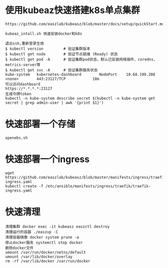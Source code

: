 # 使用kubeaz快速搭建k8s单点集群
    https://github.com/easzlab/kubeasz/blob/master/docs/setup/quickStart.md

    kubeaz_intall.sh 快速安装docker和k8s

    退出ssh,重新登录生效
    $ kubectl version         # 验证集群版本     
    $ kubectl get node        # 验证节点就绪 (Ready) 状态
    $ kubectl get pod -A      # 验证集群pod状态，默认已安装网络插件、coredns、metrics-server等
    $ kubectl get svc -A      # 验证集群服务状态
    kube-system   kubernetes-dashboard        NodePort    10.68.199.208   <none>        443:23127/TCP            18m
    可以访问dashboard
    https://*.*.*.*:23127
    生成令牌token
    kubectl -n kube-system describe secret $(kubectl -n kube-system get secret | grep admin-user | awk '{print $1}')

# 快速部署一个存储
    openebs.sh

# 快速部署一个ingress
    wget https://github.com/easzlab/kubeasz/blob/master/manifests/ingress/traefik/traefik-ingress.yaml
    kubectl create -f /etc/ansible/manifests/ingress/traefik/traefik-ingress.yaml


# 快速清理
    清理集群 docker exec -it kubeasz easzctl destroy
    清理运行的容器 ./easzup -C
    清理容器镜像 docker system prune -a
    停止docker服务 systemctl stop docker
    删除docker文件
    umount /var/run/docker/netns/default
    umount /var/lib/docker/overlay
    rm -rf /var/lib/docker /var/run/docker